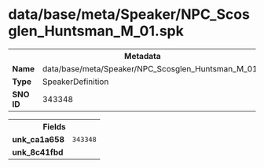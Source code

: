 <h1>data/base/meta/Speaker/NPC_Scosglen_Huntsman_M_01.spk</h1><table><tr><th colspan="100%">Metadata</th></tr><tr><td><b>Name</b></td><td>data/base/meta/Speaker/NPC_Scosglen_Huntsman_M_01.spk</td></tr><tr><td><b>Type</b></td><td>SpeakerDefinition</td></tr><tr><td><b>SNO ID</b></td><td>343348</td></tr></table>

<table><tr><th colspan="100%">Fields</th></tr><tr><td><b>unk_ca1a658</b></td><td><code>343348</code></td></tr><tr><td><b>unk_8c41fbd</b></td><td></td></tr></table>

